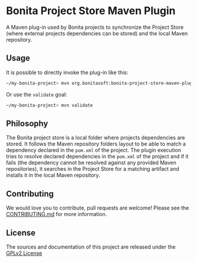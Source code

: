 # Bonita Project Store Maven Plugin

A Maven plug-in used by Bonita projects to synchronize the Project Store (where external projects dependencies can be stored) and the local Maven repository.

## Usage

It is possible to directly invoke the plug-in like this:  
```sh
~/my-bonita-project> mvn org.bonitasoft:bonita-project-store-maven-plugin:install
```

Or use the `validate` goal:
```sh
~/my-bonita-project> mvn validate
```

## Philosophy

The Bonita project store is a local folder where projects dependencies are stored. It follows the Maven repository folders layout to be able to match a dependency declared in the `pom.xml` of the project. The plugin execution tries to resolve declared dependencies in the `pom.xml` of the project and if it fails (the dependency cannot be resolved against any provided Maven repositories), it searches in the Project Store for a matching artifact and installs it in the local Maven repository.

## Contributing

We would love you to contribute, pull requests are welcome! Please see the [CONTRIBUTING.md](CONTRIBUTING.md) for more information.

## License

The sources and documentation of this project are released under the [GPLv2 License](LICENSE)
